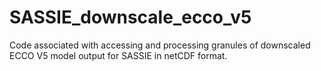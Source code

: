 # SASSIE_downscale_ecco_v5
Code associated with accessing and processing granules of downscaled ECCO V5 model output for SASSIE in netCDF format.
